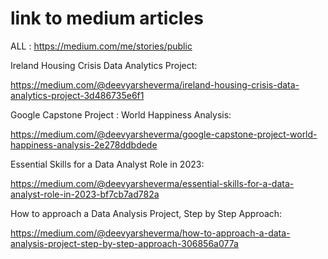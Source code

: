 # link to medium articles 

ALL : https://medium.com/me/stories/public

Ireland Housing Crisis Data Analytics Project:

https://medium.com/@deevyarsheverma/ireland-housing-crisis-data-analytics-project-3d486735e6f1

Google Capstone Project : World Happiness Analysis:

https://medium.com/@deevyarsheverma/google-capstone-project-world-happiness-analysis-2e278ddbdede

Essential Skills for a Data Analyst Role in 2023:

https://medium.com/@deevyarsheverma/essential-skills-for-a-data-analyst-role-in-2023-bf7cb7ad782a

How to approach a Data Analysis Project, Step by Step Approach:

https://medium.com/@deevyarsheverma/how-to-approach-a-data-analysis-project-step-by-step-approach-306856a077a
